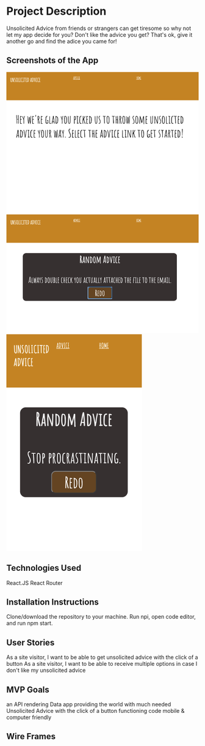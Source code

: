 # Project Description
Unsolicited Advice from friends or strangers can get tiresome so why not let my app decide for you? Don't like the advice you get? That's ok, give it another go and find the adice you came for!

## Screenshots of the App
<img src="./public/UA1.png" alt="">
<img src="./public/UA2.png" alt="">
<img src="./public/UA3.png" alt="">

## Technologies Used
React.JS
React Router

## Installation Instructions
Clone/download the repository to your machine. Run npi, open code editor, and run npm start. 


## User Stories
As a site visitor, I want to be able to get unsolicited advice with the click of a button
As a site visitor, I want to be able to receive multiple options in case I don't like my unsolicited advice

## MVP Goals
an API rendering Data app providing the world with much needed Unsolicited Advice with the click of a button
functioning code
mobile & computer friendly


## Wire Frames
<img src="./wireframe.png" alt="">

<!-- ## Stretch Goals- not met
a favorites tab for when you stumble on actual good advice
generate random meme with random advice
animated design -->